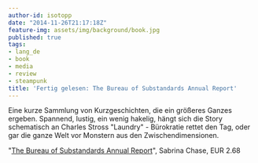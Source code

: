 ```yaml
---
author-id: isotopp
date: "2014-11-26T21:17:18Z"
feature-img: assets/img/background/book.jpg
published: true
tags:
- lang_de
- book
- media
- review
- steampunk
title: 'Fertig gelesen: The Bureau of Substandards Annual Report'
---
```

Eine kurze Sammlung von Kurzgeschichten, die ein größeres Ganzes ergeben. Spannend, lustig, ein wenig hakelig, hängt sich die Story schematisch an Charles Stross "Laundry" - Bürokratie rettet den Tag, oder gar die ganze Welt vor Monstern aus den Zwischendimensionen.

"[The Bureau of Substandards Annual Report](https://www.amazon.de/Bureau-Substandards-Annual-Report-English-ebook/dp/B00DT6SPBI)", Sabrina Chase, EUR 2.68
